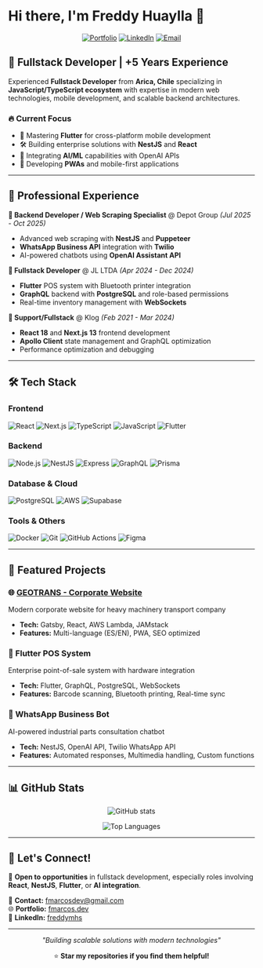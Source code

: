 # Hi there, I'm Freddy Huaylla 👋

<div align="center">

[![Portfolio](https://img.shields.io/badge/Portfolio-fmarcos.dev-blue?style=for-the-badge&logo=portfolio)](https://fmarcos.dev)
[![LinkedIn](https://img.shields.io/badge/LinkedIn-freddymhs-0077B5?style=for-the-badge&logo=linkedin&logoColor=white)](https://linkedin.com/in/freddymhs)
[![Email](https://img.shields.io/badge/Email-fmarcosdev@gmail.com-EA4335?style=for-the-badge&logo=gmail&logoColor=white)](mailto:fmarcosdev@gmail.com)

</div>

## 🚀 Fullstack Developer | +5 Years Experience

Experienced **Fullstack Developer** from **Arica, Chile** specializing in **JavaScript/TypeScript ecosystem** with expertise in modern web technologies, mobile development, and scalable backend architectures.

### 🔥 Current Focus
- 🌱 Mastering **Flutter** for cross-platform mobile development
- 🛠️ Building enterprise solutions with **NestJS** and **React**
- 🤖 Integrating **AI/ML** capabilities with OpenAI APIs
- 📱 Developing **PWAs** and mobile-first applications

---

## 💼 Professional Experience

**🏢 Backend Developer / Web Scraping Specialist** @ Depot Group *(Jul 2025 - Oct 2025)*
- Advanced web scraping with **NestJS** and **Puppeteer**
- **WhatsApp Business API** integration with **Twilio**
- AI-powered chatbots using **OpenAI Assistant API**

**🏢 Fullstack Developer** @ JL LTDA *(Apr 2024 - Dec 2024)*
- **Flutter** POS system with Bluetooth printer integration
- **GraphQL** backend with **PostgreSQL** and role-based permissions
- Real-time inventory management with **WebSockets**

**🏢 Support/Fullstack** @ Klog *(Feb 2021 - Mar 2024)*
- **React 18** and **Next.js 13** frontend development
- **Apollo Client** state management and GraphQL optimization
- Performance optimization and debugging

---

## 🛠️ Tech Stack

### **Frontend**
![React](https://img.shields.io/badge/React-61DAFB?style=flat-square&logo=react&logoColor=black)
![Next.js](https://img.shields.io/badge/Next.js-000000?style=flat-square&logo=next.js&logoColor=white)
![TypeScript](https://img.shields.io/badge/TypeScript-3178C6?style=flat-square&logo=typescript&logoColor=white)
![JavaScript](https://img.shields.io/badge/JavaScript-F7DF1E?style=flat-square&logo=javascript&logoColor=black)
![Flutter](https://img.shields.io/badge/Flutter-02569B?style=flat-square&logo=flutter&logoColor=white)

### **Backend**
![Node.js](https://img.shields.io/badge/Node.js-339933?style=flat-square&logo=node.js&logoColor=white)
![NestJS](https://img.shields.io/badge/NestJS-E0234E?style=flat-square&logo=nestjs&logoColor=white)
![Express](https://img.shields.io/badge/Express-000000?style=flat-square&logo=express&logoColor=white)
![GraphQL](https://img.shields.io/badge/GraphQL-E10098?style=flat-square&logo=graphql&logoColor=white)
![Prisma](https://img.shields.io/badge/Prisma-2D3748?style=flat-square&logo=prisma&logoColor=white)

### **Database & Cloud**
![PostgreSQL](https://img.shields.io/badge/PostgreSQL-336791?style=flat-square&logo=postgresql&logoColor=white)
![AWS](https://img.shields.io/badge/AWS-232F3E?style=flat-square&logo=amazon-aws&logoColor=white)
![Supabase](https://img.shields.io/badge/Supabase-3ECF8E?style=flat-square&logo=supabase&logoColor=white)

### **Tools & Others**
![Docker](https://img.shields.io/badge/Docker-2496ED?style=flat-square&logo=docker&logoColor=white)
![Git](https://img.shields.io/badge/Git-F05032?style=flat-square&logo=git&logoColor=white)
![GitHub Actions](https://img.shields.io/badge/GitHub_Actions-2088FF?style=flat-square&logo=github-actions&logoColor=white)
![Figma](https://img.shields.io/badge/Figma-F24E1E?style=flat-square&logo=figma&logoColor=white)

---

## 🌟 Featured Projects

### 🌐 [GEOTRANS - Corporate Website](https://geotrans.vercel.app)
Modern corporate website for heavy machinery transport company
- **Tech:** Gatsby, React, AWS Lambda, JAMstack
- **Features:** Multi-language (ES/EN), PWA, SEO optimized

### 📱 Flutter POS System
Enterprise point-of-sale system with hardware integration
- **Tech:** Flutter, GraphQL, PostgreSQL, WebSockets
- **Features:** Barcode scanning, Bluetooth printing, Real-time sync

### 🤖 WhatsApp Business Bot
AI-powered industrial parts consultation chatbot
- **Tech:** NestJS, OpenAI API, Twilio WhatsApp API
- **Features:** Automated responses, Multimedia handling, Custom functions

---

## 📊 GitHub Stats

<div align="center">

![GitHub stats](https://github-readme-stats.vercel.app/api?username=freddymhs&show_icons=true&theme=vue-dark&hide_border=true&count_private=true)

![Top Languages](https://github-readme-stats.vercel.app/api/top-langs/?username=freddymhs&layout=compact&theme=vue-dark&hide_border=true)

</div>

---

## 🎯 Let's Connect!

💼 **Open to opportunities** in fullstack development, especially roles involving **React**, **NestJS**, **Flutter**, or **AI integration**.

📧 **Contact:** fmarcosdev@gmail.com  
🌐 **Portfolio:** [fmarcos.dev](https://fmarcos.dev)  
💼 **LinkedIn:** [freddymhs](https://linkedin.com/in/freddymhs)

---

<div align="center">

*"Building scalable solutions with modern technologies"*

⭐ **Star my repositories if you find them helpful!**

</div>
